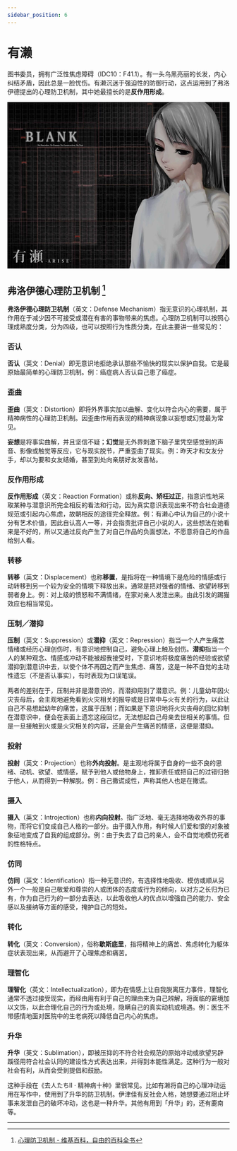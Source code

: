 ```yaml
---
sidebar_position: 6
---
```


# 有濑

图书委员，拥有广泛性焦虑障碍（IDC10：F41.1）。有一头乌黑亮丽的长发，内心纠结矛盾，因此总是一脸忧伤。有濑沉迷于强迫性的防御行动，这点运用到了弗洛伊德提出的心理防卫机制，其中她最擅长的是**反作用形成**。

![arise](../images/thumb_arise.jpg)

## 弗洛伊德心理防卫机制 [^1]

**弗洛伊德心理防卫机制**（英文：Defense Mechanism）指无意识的心理机制，其作用在于减少因不可接受或潜在有害的事物带来的焦虑。心理防卫机制可以按照心理成熟度分类，分为四级，也可以按照行为性质分类，在此主要讲一些常见的：

### 否认

**否认**（英文：Denial）即无意识地拒绝承认那些不愉快的现实以保护自我。它是最原始最简单的心理防卫机制。例：癌症病人否认自己患了癌症。

### 歪曲

**歪曲**（英文：Distortion）即将外界事实加以曲解、变化以符合内心的需要，属于精神病性的心理防卫机制。因歪曲作用而表现的精神病现象以妄想或幻觉最为常见。

**妄想**是将事实曲解，并且坚信不疑；**幻觉**是无外界刺激下脑子里凭空感觉到的声音、影像或触觉等反应，它与现实脱节，严重歪曲了现实。例：昨天才和女友分手，却以为要和女友结婚，甚至到处向亲朋好友发喜帖。

### 反作用形成

**反作用形成**（英文：Reaction Formation）或称**反向、矫枉过正**，指意识性地采取某种与潜意识所完全相反的看法和行动，因为真实意识表现出来不符合社会道德规范或引起内心焦虑，故朝相反的途径完全释放。例：有濑心中认为自己的小说十分有艺术价值，因此自认高人一等，并会指责批评自己小说的人，这些想法在她看来是不好的，所以又通过反向产生了对自己作品的负面想法，不愿意将自己的作品给别人看。

### 转移

**转移**（英文：Displacement）也称**移置**，是指将在一种情境下是危险的情感或行动转移到另一个较为安全的情境下释放出来。通常是把对强者的情绪、欲望转移到弱者身上。例：对上级的愤怒和不满情绪，在家对亲人发泄出来。由此引发的踢猫效应也相当常见。

### 压制／潜抑

**压制**（英文：Suppression）或**潜抑**（英文：Repression）指当一个人产生痛苦情绪或经历心理创伤时，有意识地控制自己，避免心理上触及创伤。**潜抑**指当一个人的某种观念、情感或冲动不能被超我接受时，下意识地将极度痛苦的经验或欲望潜抑到潜意识中去，以使个体不再因之而产生焦虑、痛苦，这是一种不自觉的主动性遗忘（不是否认事实），有时表现为口误笔误。

两者的差别在于，压制并非是潜意识的，而潜抑用到了潜意识。例：儿童幼年因火灾丧母后，会主观地避免看到火灾相关的报导或是日常中与火有关的行为，以此让自己不易想起幼年的痛苦，这属于压制；而如果是下意识地将火灾丧母的回忆抑制在潜意识中，便会在表面上遗忘这段回忆，无法想起自己母亲去世相关的事情。但是一旦接触到火或是火灾相关的内容，还是会产生痛苦的情感，这便是潜抑。

### 投射

**投射**（英文：Projection）也称**外向投射**。是主观地将属于自身的一些不良的思绪、动机、欲望、或情感，赋予到他人或他物身上，推卸责任或把自己的过错归咎于他人，从而得到一种解脱。例：自己撒谎成性，声称其他人也是在撒谎。

### 摄入

**摄入**（英文：Introjection）也称**内向投射**。指广泛地、毫无选择地吸收外界的事物，而将它们变成自己人格的一部分。由于摄入作用，有时候人们爱和恨的对象被象征地变成了自我的组成部分。例：由于失去了自己的亲人，会不自觉地模仿死者的性格特点。

### 仿同

**仿同**（英文：Identification）指一种无意识的，有选择性地吸收、模仿或顺从另外一个一般是自己敬爱和尊崇的人或团体的态度或行为的倾向，以对方之长归为已有，作为自己行为的一部分去表达，以此吸收他人的优点以增强自己的能力、安全感以及接纳等方面的感受，掩护自己的短处。

### 转化

**转化**（英文：Conversion），俗称**歇斯底里**，指将精神上的痛苦、焦虑转化为躯体症状表现出来，从而避开了心理焦虑和痛苦。

### 理智化

**理智化**（英文：Intellectualization），即为在情感上让自我脱离压力事件，理智化通常不透过接受现实，而经由用有利于自己的理由来为自己辨解，将面临的窘境加以文饰，以此合理化自己的行为或处境，隐瞒自己的真实动机或境遇。例：医生不带感情地面对医院中的生老病死以降低自己内心的焦虑。

### 升华

**升华**（英文：Sublimation），即被压抑的不符合社会规范的原始冲动或欲望另辟蹊径用符合社会认同的建设性方式表达出来，并得到本能性满足。这种行为一般对社会有利，从而会受到提倡和鼓励。

这种手段在《去人たちⅡ · 精神病十种》里很常见。比如有濑将自己的心理冲动运用在写作中，使用到了升华的防卫机制。伊津佳有反社会人格，她想要通过阻止坏事来发泄自己的破坏冲动，这也是一种升华。其他有用到「升华」的，还有鹿南等。

---

[^1]: [心理防卫机制 - 维基百科，自由的百科全书](https://zh.wikipedia.org/wiki/%E5%BF%83%E7%90%86%E9%98%B2%E5%8D%AB%E6%9C%BA%E5%88%B6)
